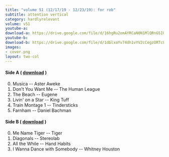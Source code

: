```yaml
---
title: "volume 51 (12/17/19 - 12/23/19): for rob"
subtitle: attention vertical
category: hardlyrelevant
volume: v51
youtube-a: 
download-a: https://drive.google.com/file/d/16hgRu2omAYRCaN0N1MlQRnG5IOqESdE0/view?usp=drivesdk
youtube-b: 
download-b: https://drive.google.com/file/d/1dGlxaYv74dh1vYV2cCogzORTcLV3KuKX/view?usp=drivesdk
images:
- cover.png
layout: two-col
---
```

#### Side A ( <a target="_blank" href="{{ page.download-a }}">download</a> ) ####
0. Musica -- Aster Aweke
1. Don't You Want Me -- The Human League
2. The Beach -- Eugene
3. Livin' on a Star -- King Tuff
4. Train Montage 1 -- Tindersticks
5. Farnham -- Daniel Bachman

#### Side B ( <a target="_blank" href="{{ page.download-b }}">download</a> ) ####
0. Me Name Tiger -- Tiger
1. Diagonals -- Stereolab
2. All the While -- Hand Habits
3. I Wanna Dance with Somebody -- Whitney Houston
